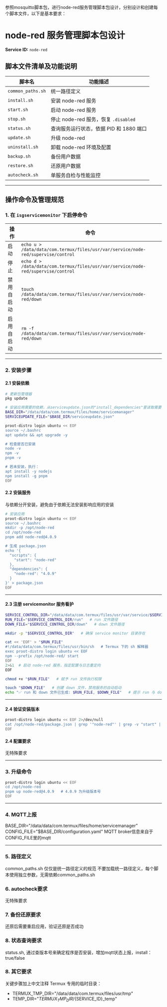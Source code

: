 参照mosquitto脚本包，进行node-red服务管理脚本包设计，分别设计和创建每个脚本文件，以下是基本要求：


# node-red 服务管理脚本包设计

**Service ID:** `node-red`

## 脚本文件清单及功能说明

| 脚本名               | 功能描述                          |
| ----------------- | ----------------------------- |
| `common_paths.sh` | 统一路径定义                        |
| `install.sh`      | 安装 node-red 服务                |
| `start.sh`        | 启动 node-red 服务                |
| `stop.sh`         | 停止 node-red 服务，恢复 `.disabled` |
| `status.sh`       | 查询服务运行状态，依据 PID 和 1880 端口     |
| `update.sh`       | 升级 node-red                   |
| `uninstall.sh`    | 卸载 node-red 环境及配置             |
| `backup.sh`       | 备份用户数据                        |
| `restore.sh`      | 还原用户数据                        |
| `autocheck.sh`    | 单服务自检与性能监控                    |

---

## 操作命令及管理规范

### 1. 在 `isgservicemonitor` 下启停命令

| 操作    | 命令                                                                                |
| ----- | --------------------------------------------------------------------------------- |
| 启动    | `echo u > /data/data/com.termux/files/usr/var/service/node-red/supervise/control` |
| 停止    | `echo d > /data/data/com.termux/files/usr/var/service/node-red/supervise/control` |
| 禁用自启动 | `touch /data/data/com.termux/files/usr/var/service/node-red/down`                 |
| 启用自启动 | `rm -f /data/data/com.termux/files/usr/var/service/node-red/down`                 |

---

### 2. 安装步骤

#### 2.1 安装依赖
```bash
# 更新包管理器
pkg update

# 安装应用需要的依赖，从serviceupdate.json的"install_dependencies"里读取需要安装的依赖，然后进行安装
BASE_DIR="/data/data/com.termux/files/home/servicemanager"
SERVICEUPDATE_FILE="$BASE_DIR/serviceupdate.json"

proot-distro login ubuntu << EOF
source ~/.bashrc
apt update && apt upgrade -y

# 检查是否已安装
node -v
npm -v
pnpm -v

# 若未安装，执行：
apt install -y nodejs
npm install -g pnpm
EOF


```

#### 2.2 安装服务
与依赖分开安装，避免由于依赖无法安装影响应用的安装

```bash
# 安装应用
proot-distro login ubuntu << EOF
source ~/.bashrc
mkdir -p /opt/node-red
cd /opt/node-red
pnpm add node-red@4.0.9

# 生成 package.json
echo '{
  "scripts": {
    "start": "node-red"
  },
  "dependencies": {
    "node-red": "4.0.9"
  }
}' > package.json
EOF
```

---

#### 2.3 注册 servicemonitor 服务看护

```bash
SERVICE_CONTROL_DIR="/data/data/com.termux/files/usr/var/service/$SERVICE_ID"   # service monitor 路径
RUN_FILE="$SERVICE_CONTROL_DIR/run"   # run 文件路径
DOWN_FILE="$SERVICE_CONTROL_DIR/down"   # down 文件路径

mkdir -p "$SERVICE_CONTROL_DIR"   # 确保 service monitor 目录存在

cat << 'EOF' > "$RUN_FILE"
#!/data/data/com.termux/files/usr/bin/sh   # Termux 下的 sh 解释器
exec proot-distro login ubuntu << EOF
npm --prefix /opt/node-red/ start
EOF
2>&1  # 启动 node-red 服务，指定配置与日志重定向
EOF

chmod +x "$RUN_FILE"   # 赋予 run 文件执行权限

touch "$DOWN_FILE"   # 创建 down 文件，禁用服务的自动启动
echo "✅ run 和 down 文件已生成: $RUN_FILE, $DOWN_FILE"   # 提示 run 与 down 文件生成成功
```

---

#### 2.4 验证安装版本

```bash
proot-distro login ubuntu << EOF 2>/dev/null
cat /opt/node-red/package.json | grep '"node-red"' | grep -v "start" | sed -E 's/.*"node-red": *"([^"]+)".*/\1/'
EOF
```

#### 2.4 配置要求
无特殊要求

---

### 3. 升级命令

```bash
proot-distro login ubuntu << EOF
cd /opt/node-red
pnpm up node-red@4.0.9   # 4.0.9 为升级版本号
EOF
```

---

### 4. MQTT上报
BASE_DIR="/data/data/com.termux/files/home/servicemanager"
CONFIG_FILE="$BASE_DIR/configuration.yaml"
MQTT broker信息来自于CONFIG_FILE里的mqtt

---

### 5. 路径定义
common_paths.sh 仅仅是统一路径定义的规范
不要加载统一路径定义，每个脚本使用独立参数，无需依赖common_paths.sh

### 6. autocheck要求
无特殊要求

### 7. 备份还原要求
还原后需要重启应用，验证还原是否成功

### 8. 状态查询要求
status.sh, 通过查版本号来确定程序是否安装，增加mqtt状态上报，install：true/false

### 8. 其它要求
关键步骤加上中文注释
Termux 专用的临时目录：
  - TERMUX_TMP_DIR="/data/data/com.termux/files/usr/tmp"
  - TEMP_DIR="$TERMUX_TMP_DIR/${SERVICE_ID}_temp"
